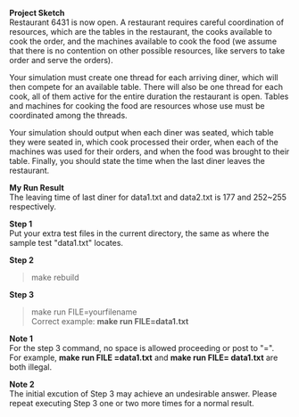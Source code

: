 **Project Sketch**<br>
Restaurant 6431 is now open. A restaurant requires careful coordination of resources, which are the tables in the restaurant, the cooks available to cook the order, and the machines available to cook the food (we assume that there is no contention on other possible resources, like servers to take order and serve the orders).

Your simulation must create one thread for each arriving diner, which will then compete for an available table. There will also be one thread for each cook, all of them active for the entire duration the restaurant is open. Tables and machines for cooking the food are resources whose use must be coordinated among the threads.

Your simulation should output when each diner was seated, which table they were seated in, which cook processed their order, when each of the machines was used for their orders, and when the food was brought to their table. Finally, you should state the time when the last diner leaves the restaurant. 

**My Run Result**<br>
The leaving time of last diner for data1.txt and data2.txt is 177 and 252~255 respectively.

**Step 1**<br>
Put your extra test files in the current directory, the same as where the sample test "data1.txt" locates.

**Step 2**<br>
> make rebuild

**Step 3**<br>
> make run FILE=yourfilename <br>
Correct example: **make run FILE=data1.txt**

**Note 1**<br>
For the step 3 command, no space is allowed proceeding or post to "=". <br>
For example, **make run FILE =data1.txt** and **make run FILE= data1.txt** are both illegal.

**Note 2** <br>
The initial excution of Step 3 may achieve an undesirable answer. Please repeat executing Step 3 one or two more times for a normal result.
